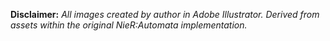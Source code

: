 **Disclaimer:**
*All images created by author in Adobe Illustrator.*
*Derived from assets within the original NieR:Automata implementation.*